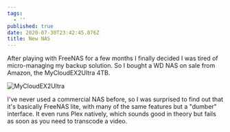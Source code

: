 ```yaml
---
tags:
  - ''
published: true
date: 2020-07-30T23:42:45.076Z
title: New NAS
---
```

After playing with FreeNAS for a few months I finally decided I was tired of micro-managing my backup solution. So I bought a WD NAS on sale from Amazon, the MyCloudEX2Ultra 4TB.

![MyCloudEX2Ultra](/assets/mycloudex2ultra.png "MyCloudEX2Ultra")

I've never used a commercial NAS before, so I was surprised to find out that it's basically FreeNAS lite, with many of the same features but a "dumber" interface. It even runs Plex natively, which sounds good in theory but fails as soon as you need to transcode a video.
